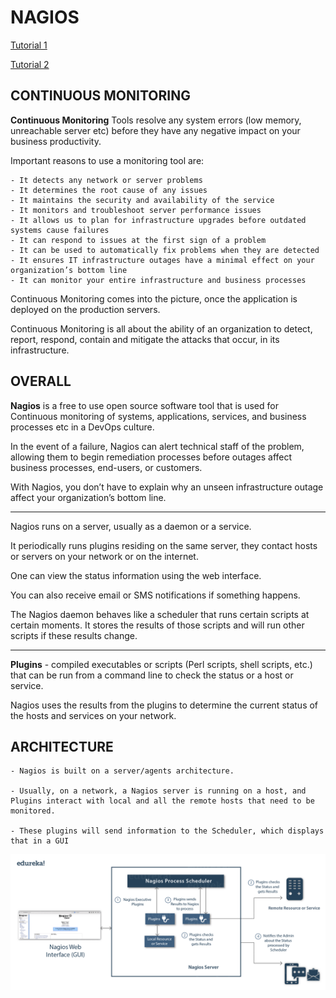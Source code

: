 # NAGIOS

[Tutorial 1](https://www.guru99.com/nagios-tutorial.html)

[Tutorial 2](https://www.edureka.co/blog/nagios-tutorial/)

## CONTINUOUS MONITORING

**Continuous Monitoring** Tools resolve any system errors (low memory, unreachable server etc) before they have any negative impact on your business productivity.

Important reasons to use a monitoring tool are:

    - It detects any network or server problems
    - It determines the root cause of any issues
    - It maintains the security and availability of the service
    - It monitors and troubleshoot server performance issues
    - It allows us to plan for infrastructure upgrades before outdated systems cause failures
    - It can respond to issues at the first sign of a problem
    - It can be used to automatically fix problems when they are detected
    - It ensures IT infrastructure outages have a minimal effect on your organization’s bottom line
    - It can monitor your entire infrastructure and business processes

Continuous Monitoring comes into the picture, once the application is deployed on the production servers.

Continuous Monitoring is all about the ability of an organization to detect, report, respond, contain and mitigate the attacks that occur, in its infrastructure.

## OVERALL

**Nagios** is a free to use open source software tool that is used for Continuous monitoring of systems, applications, services, and business processes etc in a DevOps culture. 

In the event of a failure, Nagios can alert technical staff of the problem, allowing them to begin remediation processes before outages affect business processes, end-users, or customers. 

With Nagios, you don’t have to explain why an unseen infrastructure outage affect your organization’s bottom line.

_______

Nagios runs on a server, usually as a daemon or a service.

It periodically runs plugins residing on the same server, they contact hosts or servers on your network or on the internet. 

One can view the status information using the web interface. 

You can also receive email or SMS notifications if something happens.


The Nagios daemon behaves like a scheduler that runs certain scripts at certain moments. It stores the results of those scripts and will run other scripts if these results change.

_______

**Plugins** - compiled executables or scripts (Perl scripts, shell scripts, etc.) that can be run from a command line to check the status or a host or service.

Nagios uses the results from the plugins to determine the current status of the hosts and services on your network.

## ARCHITECTURE

    - Nagios is built on a server/agents architecture.

    - Usually, on a network, a Nagios server is running on a host, and Plugins interact with local and all the remote hosts that need to be monitored.

    - These plugins will send information to the Scheduler, which displays that in a GUI

![arch](https://github.com/propalparolnapervom/OVERALL/blob/master/Pictures/monitoring/nagios/nagions_architecture.png "arch")